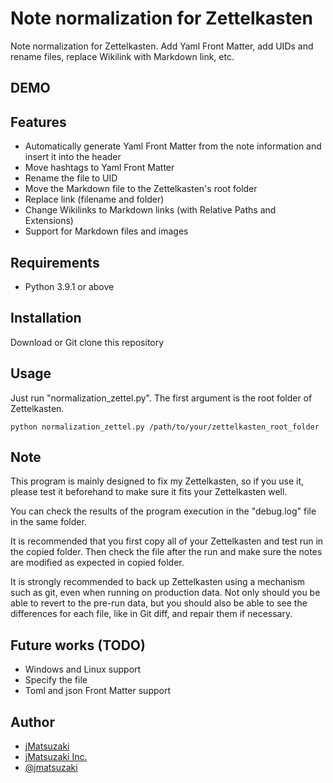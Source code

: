 # Note normalization for Zettelkasten
Note normalization for Zettelkasten. Add Yaml Front Matter, add UIDs and rename files, replace Wikilink with Markdown link, etc.

## DEMO

## Features

- Automatically generate Yaml Front Matter from the note information and insert it into the header
- Move hashtags to Yaml Front Matter
- Rename the file to UID
- Move the Markdown file to the Zettelkasten's root folder
- Replace link (filename and folder)
- Change Wikilinks to Markdown links (with Relative Paths and Extensions)
- Support for Markdown files and images

## Requirements

- Python 3.9.1 or above

## Installation

Download or Git clone this repository

## Usage

Just run "normalization_zettel.py".
The first argument is the root folder of Zettelkasten.

```
python normalization_zettel.py /path/to/your/zettelkasten_root_folder
```

## Note

This program is mainly designed to fix my Zettelkasten, so if you use it, please test it beforehand to make sure it fits your Zettelkasten well.

You can check the results of the program execution in the "debug.log" file in the same folder.

It is recommended that you first copy all of your Zettelkasten and test run in the copied folder. Then check the file after the run and make sure the notes are modified as expected in copied folder.

It is strongly recommended to back up Zettelkasten using a mechanism such as git, even when running on production data. Not only should you be able to revert to the pre-run data, but you should also be able to see the differences for each file, like in Git diff, and repair them if necessary.

## Future works (TODO)

- Windows and Linux support
- Specify the file
- Toml and json Front Matter support

## Author

- [jMatsuzaki](https://jmatsuzaki.com/)
- [jMatsuzaki Inc.](https://jmatsuzaki.com/company)
- [@jmatsuzaki](https://twitter.com/jmatsuzaki)
